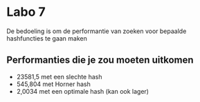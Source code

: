 # Labo 7

De bedoeling is om de performantie van zoeken voor bepaalde hashfuncties te gaan maken

## Performanties die je zou moeten uitkomen

- 23581,5 met een slechte hash
- 545,804 met Horner hash
- 2,0034 met een optimale hash (kan ook lager)
